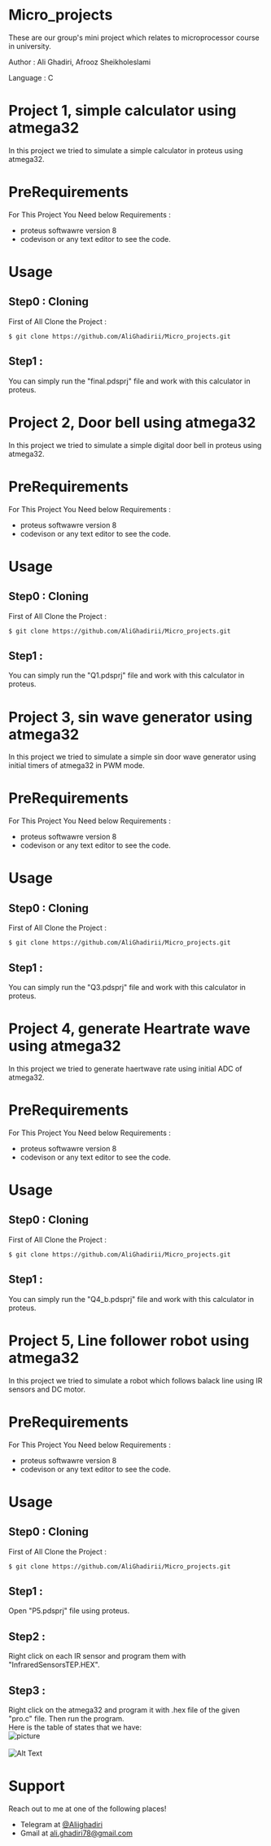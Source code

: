 # Micro_projects
These are our group's mini project which relates to microprocessor course in university.

Author : Ali Ghadiri, Afrooz Sheikholeslami

Language : C

# **Project 1, simple calculator using atmega32**

In this project we tried to simulate a simple calculator in proteus using atmega32.

# **PreRequirements**

For This Project You Need below Requirements :
- proteus softwawre version 8
- codevison or any text editor to see the code.

# **Usage**
## Step0 : Cloning

First of All Clone the Project : 

```shell
$ git clone https://github.com/AliGhadirii/Micro_projects.git
```

## Step1 : 

You can simply run the "final.pdsprj" file and work with this calculator in proteus.

# **Project 2, Door bell using atmega32**

In this project we tried to simulate a simple digital door bell in proteus using atmega32.

# **PreRequirements**

For This Project You Need below Requirements :
- proteus softwawre version 8
- codevison or any text editor to see the code.

# **Usage**
## Step0 : Cloning

First of All Clone the Project : 

```shell
$ git clone https://github.com/AliGhadirii/Micro_projects.git
```

## Step1 : 

You can simply run the "Q1.pdsprj" file and work with this calculator in proteus.

# **Project 3, sin wave generator using atmega32**

In this project we tried to simulate a simple sin door wave generator using initial timers of atmega32 in PWM mode.

# **PreRequirements**

For This Project You Need below Requirements :
- proteus softwawre version 8
- codevison or any text editor to see the code.

# **Usage**
## Step0 : Cloning

First of All Clone the Project : 

```shell
$ git clone https://github.com/AliGhadirii/Micro_projects.git
```

## Step1 : 

You can simply run the "Q3.pdsprj" file and work with this calculator in proteus.

# **Project 4, generate Heartrate wave using atmega32**

In this project we tried to generate haertwave rate using initial ADC of atmega32.

# **PreRequirements**

For This Project You Need below Requirements :
- proteus softwawre version 8
- codevison or any text editor to see the code.

# **Usage**
## Step0 : Cloning

First of All Clone the Project : 

```shell
$ git clone https://github.com/AliGhadirii/Micro_projects.git
```

## Step1 : 

You can simply run the "Q4_b.pdsprj" file and work with this calculator in proteus.

# **Project 5, Line follower robot using atmega32**

In this project we tried to simulate a robot which follows balack line using IR sensors and DC motor.

# **PreRequirements**

For This Project You Need below Requirements :
- proteus softwawre version 8
- codevison or any text editor to see the code.

# **Usage**
## Step0 : Cloning

First of All Clone the Project : 

```shell
$ git clone https://github.com/AliGhadirii/Micro_projects.git
```

## Step1 : 

Open "P5.pdsprj" file using proteus.

## Step2 : 

Right click on each IR sensor and program them with "InfraredSensorsTEP.HEX".

## Step3 : 

Right click on the atmega32 and program it with .hex file of the given "pro.c" file.
Then run the program.<br />
Here is the table of states that we have:<br /> 
![picture](Pro5/Capture.PNG)
<br /><br />
![Alt Text](Pro5/pro5.gif)


# **Support**

Reach out to me at one of the following places!

- Telegram at <a href="https://t.me/Aliighadiri" target="_blank">@Aliighadiri</a>
- Gmail at <a href="mailto:ali.ghadiri78@gmail.com" target="_blank">ali.ghadiri78@gmail.com</a>



